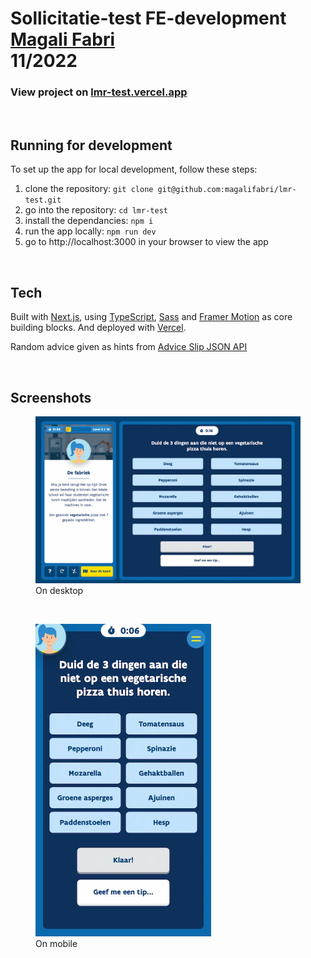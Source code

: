 # Sollicitatie-test FE-development <br/> [Magali Fabri](https://github.com/magalifabri) <br/> 11/2022

### **View project on [lmr-test.vercel.app](https://lmr-test.vercel.app/)**

<br/>

## Running for development

To set up the app for local development, follow these steps:

1. clone the repository: `git clone git@github.com:magalifabri/lmr-test.git`
2. go into the repository: `cd lmr-test`
3. install the dependancies: `npm i`
4. run the app locally: `npm run dev`
5. go to http://localhost:3000 in your browser to view the app

<br/>

## Tech

Built with [Next.js](https://nextjs.org/), using [TypeScript](https://www.typescriptlang.org/), [Sass](https://sass-lang.com/) and [Framer Motion](https://www.framer.com/motion/) as core building blocks. And deployed with [Vercel](https://vercel.com/home).

Random advice given as hints from [Advice Slip JSON API](https://api.adviceslip.com/)

<br/>

## Screenshots

<figure>
<img src="public/images/screenshot_desktop.webp" alt="screenshot on desktop"/>    
<figcaption>On desktop</figcaption>
</figure>

<br/>

<figure>
<img src="public/images/screenshot_mobile.webp" height="500" alt="screenshot on mobile"/>
<figcaption>On mobile</figcaption>
</figure>
